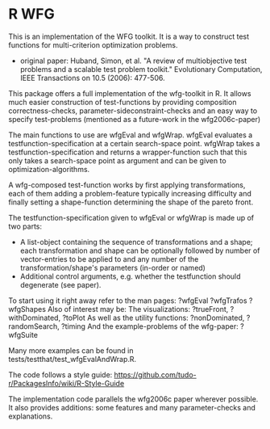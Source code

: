 R WFG
=====

This is an implementation of the WFG toolkit. It is a way to construct test functions for multi-criterion optimization problems.

* original paper:
  Huband, Simon, et al. "A review of multiobjective test problems and a scalable test problem toolkit." Evolutionary Computation, IEEE Transactions on 10.5 (2006): 477-506.

This package offers a full implementation of the wfg-toolkit in R. It allows much easier construction of test-functions by providing composition correctness-checks, parameter-sideconstraint-checks and an easy way to specify test-problems (mentioned as a future-work in the wfg2006c-paper)

The main functions to use are wfgEval and wfgWrap. wfgEval evaluates a testfunction-specification at a certain search-space point. wfgWrap takes a testfunction-specification and returns a wrapper-function such that this only takes a search-space point as argument and can be given to optimization-algorithms.

A wfg-composed test-function works by first applying transformations, each of them adding a problem-feature typically increasing difficulty and finally setting a shape-function determining the shape of the pareto front.

The testfunction-specification given to wfgEval or wfgWrap is made up of two parts:
- A list-object containing the sequence of transformations and a shape; 
  each transformation and shape can be optionally followed by number of vector-entries to be applied to and any number of the transformation/shape's parameters (in-order or named)
- Additional control arguments, e.g. whether the testfunction should degenerate (see paper).

To start using it right away refer to the man pages:
?wfgEval
?wfgTrafos
?wfgShapes
  Also of interest may be:
The visualizations: ?trueFront, ?withDominated, ?toPlot
As well as the utility functions: ?nonDominated, ?randomSearch, ?timing
And the example-problems of the wfg-paper: ?wfgSuite

Many more examples can be found in tests/testthat/test_wfgEvalAndWrap.R.

The code follows a style guide: https://github.com/tudo-r/PackagesInfo/wiki/R-Style-Guide

The implementation code parallels the wfg2006c paper wherever possible. It also provides additions: some features and many parameter-checks and explanations.

